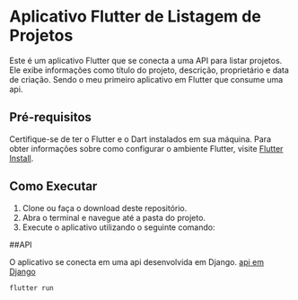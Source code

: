 # Aplicativo Flutter de Listagem de Projetos

Este é um aplicativo Flutter que se conecta a uma API para listar projetos. Ele exibe informações como título do projeto, descrição, proprietário e data de criação. Sendo o meu primeiro aplicativo em Flutter que consume uma api.

## Pré-requisitos

Certifique-se de ter o Flutter e o Dart instalados em sua máquina. Para obter informações sobre como configurar o ambiente Flutter, visite [Flutter Install](https://flutter.dev/docs/get-started/install).

## Como Executar

1. Clone ou faça o download deste repositório.
2. Abra o terminal e navegue até a pasta do projeto.
3. Execute o aplicativo utilizando o seguinte comando:

##API

O aplicativo se conecta em uma api desenvolvida em Django. 
[api em Django](https://github.com/rafaelorland/myapirest)

```bash
flutter run
